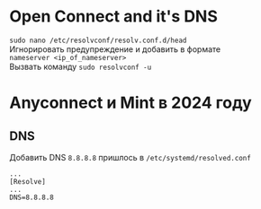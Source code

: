 # Open Connect and it's DNS
`sudo nano /etc/resolvconf/resolv.conf.d/head`<br/>
Игнорировать предупреждение и добавить в формате<br/>
`nameserver <ip_of_nameserver>`<br/>
Вызвать команду
`sudo resolvconf -u`

# Anyconnect и Mint в 2024 году

## DNS
Добавить DNS `8.8.8.8` пришлось в `/etc/systemd/resolved.conf`
```shell
...
[Resolve]
...
DNS=8.8.8.8
```